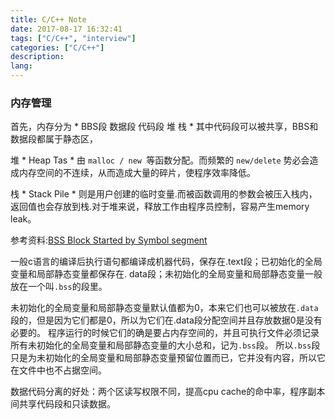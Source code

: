 ```yaml
---
title: C/C++ Note
date: 2017-08-17 16:32:41
tags: ["C/C++", "interview"]
categories: ["C/C++"]
description:
lang:
---
```


### 内存管理

首先，内存分为 * BBS段 数据段 代码段 堆 栈 *
其中代码段可以被共享，BBS和数据段都属于静态区，
<!-- more -->

堆 * Heap Tas * 由 `malloc / new `等函数分配。而频繁的 `new/delete` 势必会造成内存空间的不连续，从而造成大量的碎片，使程序效率降低。

栈 * Stack Pile * 则是用户创建的临时变量.而被函数调用的参数会被压入栈内，返回值也会存放到栈.对于堆来说，释放工作由程序员控制，容易产生memory leak。


参考资料:[BSS Block Started by Symbol segment](http://blog.csdn.net/zhjhj2007/article/details/12886747)

一般c语言的编译后执行语句都编译成机器代码，保存在.text段；已初始化的全局变量和局部静态变量都保存在. data段；未初始化的全局变量和局部静态变量一般放在一个叫`.bss`的段里。

未初始化的全局变量和局部静态变量默认值都为0，本来它们也可以被放在`.data`段的，但是因为它们都是0，所以为它们在.data段分配空间并且存放数据0是没有必要的。 程序运行的时候它们的确是要占内存空间的，并且可执行文件必须记录所有未初始化的全局变量和局部静态变量的大小总和，记为`.bss`段。 所以`.bss`段只是为未初始化的全局变量和局部静态变量预留位置而已，它并没有内容，所以它在文件中也不占据空间。

数据代码分离的好处：两个区读写权限不同，提高cpu cache的命中率，程序副本间共享代码段和只读数据。
